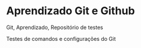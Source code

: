 # Aprendizado Git e Github

Git, Aprendizado, Repositório de testes

Testes de comandos e configurações do Git
